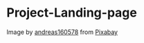 # Project-Landing-page

Image by <a href="https://pixabay.com/users/andreas160578-2383079/?utm_source=link-attribution&utm_medium=referral&utm_campaign=image&utm_content=2157300">andreas160578</a> from <a href="https://pixabay.com//?utm_source=link-attribution&utm_medium=referral&utm_campaign=image&utm_content=2157300">Pixabay</a> 
